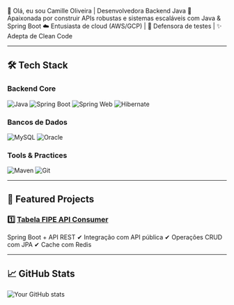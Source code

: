 👋 Olá, eu sou Camille Oliveira | Desenvolvedora Backend Java
🚀 Apaixonada por construir APIs robustas e sistemas escaláveis com Java & Spring Boot
☁️ Entusiasta de cloud (AWS/GCP) | 🧪 Defensora de testes | ✨ Adepta de Clean Code

---

## 🛠️ **Tech Stack**

### **Backend Core**
![Java](https://img.shields.io/badge/Java-17+-ED8B00?style=flat&logo=openjdk&logoColor=white)
![Spring Boot](https://img.shields.io/badge/Spring_Boot-3.1+-6DB33F?style=flat&logo=spring&logoColor=white)
![Spring Web](https://img.shields.io/badge/Spring_Web-6DB33F?style=flat&logo=spring&logoColor=white)
![Hibernate](https://img.shields.io/badge/Hibernate-59666C?style=flat&logo=hibernate&logoColor=white)

### **Bancos de Dados**
![MySQL](https://img.shields.io/badge/MySQL-4479A1?style=flat&logo=mysql&logoColor=white)
![Oracle](https://img.shields.io/badge/Oracle-F80000?style=flat&logo=oracle&logoColor=white)

### **Tools & Practices**
![Maven](https://img.shields.io/badge/Maven-C71A36?style=flat&logo=apachemaven&logoColor=white)
![Git](https://img.shields.io/badge/Git-F05032?style=flat&logo=git&logoColor=white)


---

## 🌟 **Featured Projects**

### 1️⃣ [Tabela FIPE API Consumer](https://github.com/camilleoliveira324/TabelaFipe)
Spring Boot + API REST
✔ Integração com API pública
✔ Operações CRUD com JPA
✔ Cache com Redis

---

## 📈 **GitHub Stats**
![Your GitHub stats](https://github-readme-stats.vercel.app/api?username=camilleoliveira324&show_icons=true&theme=radical)

